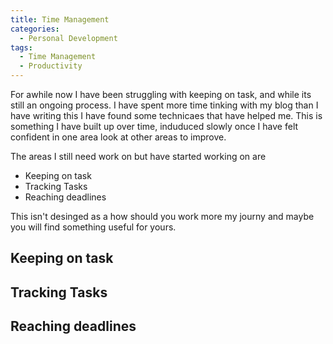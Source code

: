 ```yaml
---
title: Time Management
categories:
  - Personal Development
tags:
  - Time Management
  - Productivity
---
```


For awhile now I have been struggling with keeping on task, and while its still an ongoing process. I have spent more time tinking with my blog than I have writing this I have found some technicaes that have helped me. This is something I have built up over time, induduced slowly once I have felt confident in one area look at other areas to improve.

The areas I still need work on but have started working on are 

* Keeping on task
* Tracking Tasks
* Reaching deadlines

This isn't desinged as a how should you work more my journy and maybe you will find something useful for yours.

## Keeping on task
## Tracking Tasks
## Reaching deadlines
